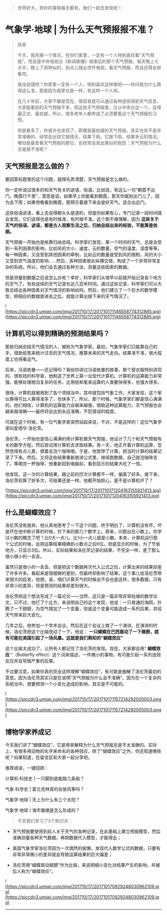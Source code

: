 > 世界好大，奇妙的事情每天都有，我们一起去发现吧！

# 气象学·地球 | 为什么天气预报报不准？

> 徐来
> 
> 今天，我先猜一个情况，在你们家里，一定有一个人特别喜欢看“天气预报”。而且是中央电视台《新闻联播》结束后的那个天气预报。每天晚上七点半，跟上了闹钟似的，到点儿就必须开电视，看天气预报，而且还得全部看完。
> 
> 我没说错吧？你家里一定有一个人，特别喜欢这样做吧——你问我为什么猜得这么准，那是因为我家也是一样，有这样一个人呗。
> 
> 在几十年前，大家不像是现在，很容易就可以通过各种途径得到天气信息，大家能看到的天气预报不多，而这些天气预报里，又以中央台这一个，显得最正式、最权威，所以，很多老年人都养成了必须要看这个天气预报的习惯。
> 
> 但是看多了，你或许也发现了，即便是最权威的天气预报，其实也并不是非常准确的，经常会出现它报晴天，结果下雨，它报下雨，结果多云的情况。哪怕是最爱看天气预报的那位，也经常会发出类似的抱怨：天气预报为什么总是报不准呢？

## 天气预报是怎么做的？

要回答标题里的这个问题，就得先弄清楚，天气预报是怎么做的。

你一定听说过很多的和天气有关的谚语、俗语。比如说，有这么一句“朝霞不出门，晚霞行千里”，意思是说，如果早上你能看到朝霞，那天你就别出门儿了，因为会下雨；如果傍晚看到晚霞，那预示着接下来会是好天气，适合出远门。

这些俗语谚语，看上去说得都头头是道的，但是你如果有心，专门记录一段时间就会发现，它们说得也是有时候准，有时候不准。这个倒不难理解，因为 **这些关于天气的俗语、谚语，都是古人观察生活之后，归纳总结出来的经验，不能算是依据。**

天气预报一开始也是依靠归纳总结。科学家们发现，某一个时间的天气，总是会受到一系列因素的影响，比如风的大小、速度，云的数量，空气的温度、湿度等等。每一种因素，又会受到其他因素的牵制，比如云的数量就受到风的限制，风的大小又受到空气温度的影响……然后，各种因素彼此纵横交错，构成了一个非常非常复杂的系统。所以，他们会去通过各种方法，测量这些因素的数据。

但是测量到数据之后该怎么办呢？幸好，科学家们从很早以前就开始记录各个地方的天气了。有些连续的天气记录长达几百年时间。通过这些记录，科学家们可以大致总结出各种因素对天气情况的影响如何。然后，他们建立了一个巨大的数学模型，把相应的数据放进去之后，就能计算出接下来的天气情况了。

![https://piccdn3.umiwi.com/img/201710/17/201710171146558774312885.jpg](https://piccdn3.umiwi.com/img/201710/17/201710171146558774312885.jpg)

## 计算机可以得到精确的预测结果吗？

那些归纳总结天气情况的人，被称为气象学家。最初，气象学家们只能靠自己的手，借助纸笔来统计过去的天气情况，推算未来的天气走向。结果准不准，很大程度上也得看运气。

后来，冯诺依曼——还记得吗？我给你讲过冯诺依曼的故事，那个穿衣服特别讲究的、很有钱的科学家，他制造了世界上第一台现代计算机。计算机的运算能力非常强，能够处理相当复杂的任务，比用纸和笔来运算的人类要快得多，也强大得多。

很快，计算机就被用到了各个领域当中，其中就包括气象工作。大家发现，这个家伙算得可比人算得准多了，也快多了。所以，那个时候，气象学家们都是信心满满的。他们相信，计算机的运算能力会越来越强，借助这种运算能力，天气预报也会越来越准确——最终将会达到永远准确，不犯错误的程度。

可就在这个时候，有一位气象学家突然站起来说，不对，不是这样的！这位气象学家叫爱德华·洛伦茨。

洛伦茨，一开始也是信心满满的用计算机做天气预报。他设计了几个和天气预报有关的数学方程，然后尝试用计算机去求取结果。有一天，他正开着计算机运算，忽然觉得有点儿累，想着去泡个咖啡喝。于是，他暂停了计算，把当时计算的结果记录了下来。然后，又将这些结果重新放进公式里，继续跑数据，自己就泡咖啡去了。等喝完一杯咖啡，他重新回到电脑前，看到显示的结果大吃了一惊。

他发现，这一次的计算结果，跟之前的历次计算都不一样，偏离了好多。接下来，洛伦茨验算了好多次，可结果还是一样。他都开始担心，是不是计算机坏了？

![https://piccdn3.umiwi.com/img/201710/17/201710171204163155921413.jpg](https://piccdn3.umiwi.com/img/201710/17/201710171204163155921413.jpg)

## 什么是蝴蝶效应？

洛伦茨没有放弃。他认真地思考了一下这个问题，终于明白了，计算机没有坏，坏是坏在他中断计算的时候，抄下来的那几个数字上。原来，问题出在小数上。你学过小数的概念了吧？比0大一点儿，比1小一点儿就是小数。本来，计算机运行那个公式的时候，会把运算结果精确到小数点之后6位。但是显示的时候，为了节省地方，只显示3位。所以，实际结果和洛伦茨记录的结果，不完全一样，差了那么很小很小的一丢丢。

虽然只是很小的一丢丢，但是把这个数据再次代入公式之后，计算出来的结果却差了许多许多。看起来是很细微的差别，但最终却影响了结果。这个事儿给洛伦茨带来很大的启发，他想，诶，咱们计算天气的时候会不会也是这样，很多数据，只有非常小的差异，但是预测的结果却差别很大。

洛伦茨把这个想法写成了一篇论文——当然，这只是一篇非常非常枯燥的数学论文。只不过，他打了个比方，来说明自己的这个发现，他说：一只普通的海鸥，扑腾了一下翅膀，为空气增加了一个变量，但是这个变量可能造成一系列后果，并给天气带来巨大变化。

几年之后，他参加一个学术会议，然后在这个会议上做了一个演讲。在演讲的时候，洛伦茨把这个比喻改动了一下，他说： **一只蝴蝶在巴西扇动了一下翅膀，就有可能在美国引起了一场风暴。这就是我们熟知的“蝴蝶效应”**

这个比喻太成功了，让所有人都记住了洛伦茨的发现。现在，大家都会用“ **蝴蝶效应** ”（Butterfly effect）这个词来描述，一件微小的事物，有可能引起一系列连锁反应并且导致严重的后果。

不过要注意，如果你真的完全这样理解“蝴蝶效应”，有可能是曲解了洛伦茨最初的意思。因为洛伦茨其实只是在说明“天气预报为什么会不准确”，因为在一个复杂的系统当中，想要预测一个小变化造成的影响，其实是不可能的。

![https://piccdn3.umiwi.com/img/201710/17/201710171157214292005003.png](https://piccdn3.umiwi.com/img/201710/17/201710171157214292005003.png)

## 博物学家养成记

今天我们讲了“蝴蝶效应”，它是用来解释为什么天气预报总是不太准确的。实际上，有很多用动物的名字来命名的各种效应，除了“蝴蝶效应”之外，你还知道哪些呢？如果知道，在留言区和大家一起分享吧。

推荐阅读，一键回顾：

计算机·科技史 | 一只脚到底能踏几条船？

气象·科学史 | 富兰克林真的会放风筝吗？

气象学·地球 | 天上为什么有三个太阳？

气象学·地球 | 海市蜃楼是怎么形成的？

> 今天我们学习了3个知识点：

* 天气预报要使用到前人关于天气的各种记录，在此基础上建立预报模型，然后准确测量各种天气数据，再把数据代入模型，才能得出；

* 美国气象学家洛伦茨因为一次偶然的偷懒，发现代入数学公式的数据，只要有非常非常微小的差异就会导致运算结果的巨大偏差；

* 洛伦茨用“蝴蝶扇动翅膀”作为比喻，来说明细小变化对结果产生的影响，并被后人称为“蝴蝶效应”。

![https://piccdn3.umiwi.com/img/201710/17/201710170929248030962109.jpg](https://piccdn3.umiwi.com/img/201710/17/201710170929248030962109.jpg)

---
